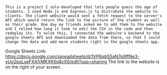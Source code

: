 	This is a project I solo-developed that lets people guess the age of students. I used Node.js and Express.js to distrubute the website to clients. The client website would sent a fetch request to the server's API which would return the link to the picture of the student as well as their grade. One day my friends asked me to add them to the website and I relzed how long it took to edit the CSV in the code and then redeploy its. To solve this, I connected the website's backend to the google sheets API and downloaded the data from there, so that I could change the data and add more students right in the google sheets app. 

 Google Sheets Link: https://docs.google.com/spreadsheets/d/1VP6qbS5aN7p9ffNe3-yUo2puLxeFXA1rMKXKtIq8cX0/edit?usp=sharing
 The link to the website is on the right of your screen. 
